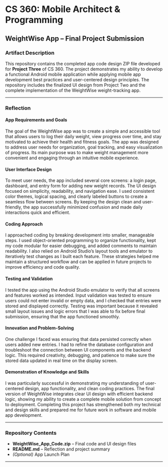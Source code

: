 # CS 360: Mobile Architect & Programming  
## WeightWise App – Final Project Submission  

### Artifact Description  
This repository contains the completed app code design ZIP file developed for **Project Three** of CS 360. The project demonstrates my ability to develop a functional Android mobile application while applying mobile app development best practices and user-centered design principles. The repository includes the finalized UI design from Project Two and the complete implementation of the WeightWise weight-tracking app.  

---

### Reflection  

#### App Requirements and Goals  
The goal of the WeightWise app was to create a simple and accessible tool that allows users to log their daily weight, view progress over time, and stay motivated to achieve their health and fitness goals. The app was designed to address user needs for organization, goal tracking, and easy visualization of progress. Its main purpose was to make weight management more convenient and engaging through an intuitive mobile experience.  

#### User Interface Design  
To meet user needs, the app included several core screens: a login page, dashboard, and entry form for adding new weight records. The UI design focused on simplicity, readability, and navigation ease. I used consistent color themes, logical spacing, and clearly labeled buttons to create a seamless flow between screens. By keeping the design clean and user-friendly, the app successfully minimized confusion and made daily interactions quick and efficient.  

#### Coding Approach  
I approached coding by breaking development into smaller, manageable steps. I used object-oriented programming to organize functionality, kept my code modular for easier debugging, and added comments to maintain readability. I also relied on Android Studio’s layout tools and emulator to iteratively test changes as I built each feature. These strategies helped me maintain a structured workflow and can be applied in future projects to improve efficiency and code quality.  

#### Testing and Validation  
I tested the app using the Android Studio emulator to verify that all screens and features worked as intended. Input validation was tested to ensure users could not enter invalid or empty data, and I checked that entries were stored and displayed correctly. Testing was important because it revealed small layout issues and logic errors that I was able to fix before final submission, ensuring that the app functioned smoothly.  

#### Innovation and Problem-Solving  
One challenge I faced was ensuring that data persisted correctly when users added new entries. I had to refine the database configuration and troubleshoot the connection between UI components and the backend logic. This required creativity, debugging, and patience to make sure the stored data updated in real time on the display screen.  

#### Demonstration of Knowledge and Skills  
I was particularly successful in demonstrating my understanding of user-centered design, app functionality, and clean coding practices. The final version of WeightWise integrates clear UI design with efficient backend logic, showing my ability to create a complete mobile solution from concept to deployment. Completing this project has strengthened both my technical and design skills and prepared me for future work in software and mobile app development.  

---

### Repository Contents  
- **WeightWise_App_Code.zip** – Final code and UI design files  
- **README.md** – Reflection and project summary  
- *(Optional)* App Launch Plan  

---
